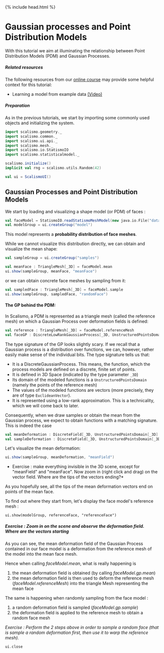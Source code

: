 {% include head.html %}

# Gaussian processes and Point Distribution Models

With this tutorial we aim at illuminating the relationship between Point Distribution Models (PDM) and Gaussian Processes.


##### Related resources

The following resources from our [online course](https://www.futurelearn.com/courses/statistical-shape-modelling) may provide
some helpful context for this tutorial:

- Learning a model from example data [(Video)](https://www.futurelearn.com/courses/statistical-shape-modelling/3/steps/250329)  

##### Preparation

As in the previous tutorials, we start by importing some commonly used objects and initializing the system. 

```scala mdoc:silent
import scalismo.geometry._
import scalismo.common._
import scalismo.ui.api._
import scalismo.mesh._
import scalismo.io.StatismoIO
import scalismo.statisticalmodel._

scalismo.initialize()
implicit val rng = scalismo.utils.Random(42)

val ui = ScalismoUI()
```



## Gaussian Processes and Point Distribution Models

We start by loading and visualizing a shape model (or PDM) of faces : 

```scala mdoc:silent
val faceModel = StatismoIO.readStatismoMeshModel(new java.io.File("datasets/bfm.h5")).get
val modelGroup = ui.createGroup("model")
```

This model represents a **probability distribution of face meshes**. 

While we cannot visualize this distribution directly, we can obtain
 and visualize the mean shape:
```scala mdoc:silent
val sampleGroup = ui.createGroup("samples")

val meanFace : TriangleMesh[_3D] = faceModel.mean
ui.show(sampleGroup, meanFace, "meanFace")
```
or we can obtain concrete face meshes by sampling from it:
```scala mdoc:silent
val sampledFace : TriangleMesh[_3D] = faceModel.sample
ui.show(sampleGroup, sampledFace, "randomFace")
```


#### The GP behind the PDM: 

In Scalismo, a PDM is represented as a triangle mesh (called the reference mesh) 
on which a Gaussian Process over deformation fields is defined: 

```scala mdoc:silent
val reference : TriangleMesh[_3D] = faceModel.referenceMesh
val faceGP : DiscreteLowRankGaussianProcess[_3D, UnstructuredPointsDomain[_3D], EuclideanVector[_3D]] = faceModel.gp
```

The type signature of the GP looks slightly scary. 
If we recall that a Gaussian process is a distribution over functions, 
we can, however, rather easily make sense of the individual bits. 
The type signature tells us that:
- It is a DiscreteGaussianProcess. This means, the function, which the process models are defined on a discrete, finite set of points.
- It is defined in 3D Space (indicated by the type parameter ```_3D```)
- Its domain of the modeled functions is a ```UnstructuredPointsDomain``` (namely the points of the reference mesh)
- The values of the modeled functions are vectors (more precisely, they are of type ```EuclideanVector```).
- It is represented using a low-rank approximation. This is a technicality, which we will come back to later.  
    
Consequently, when we draw samples or obtain the mean from the Gaussian process, we expect to obtain functions with a matching 
signature. This is indeed the case  
  
```scala mdoc:silent
val meanDeformation : DiscreteField[_3D, UnstructuredPointsDomain[_3D], EuclideanVector[_3D]] = faceGP.mean
val sampleDeformation : DiscreteField[_3D, UnstructuredPointsDomain[_3D], EuclideanVector[_3D]] = faceGP.sample
```

Let's visualize the mean deformation:
```scala mdoc:silent
ui.show(sampleGroup, meanDeformation, "meanField")
``` 

* Exercise : make everything invisible in the 3D scene, except for "meanField" and "meanFace". Now zoom in (right click and drag) on the vector field. Where are the tips of the vectors ending?*

As you hopefully see, all the tips of the mean deformation vectors end on points of the mean face. 

To find out where they start from, let's display the face model's reference mesh : 
```tut:silent
ui.show(modelGroup, referenceFace, "referenceFace")
```

##### Exercise : Zoom in on the scene and observe the deformation field. Where are the vectors starting

As you can see, the mean deformation field of the Gaussian Process contained in our face model 
is a deformation from the reference mesh of the model into the mean face mesh.

Hence when calling *faceModel.mean*, what is really happening is 

1. the mean deformation field is obtained (by calling *faceModel.gp.mean*) 
2. the mean deformation field is then used to deform the reference mesh (*faceModel.referenceMesh*) 
into the triangle Mesh representing the mean face

The same is happening when randomly sampling from the face model :

1. a random deformation field is sampled (*faceModel.gp.sample*)
2. the deformation field is applied to the reference mesh to obtain a random face mesh


*Exercise : Perform the 2 steps above in order to sample a random face (that is sample a random deformation first, then use it to warp the reference mesh).*

```scala mdoc:invisible
ui.close
```